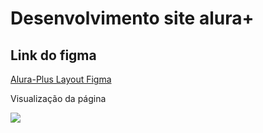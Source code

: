 # Desenvolvimento site alura+

## Link do figma
<a href="https://www.figma.com/file/tFDVyNuKhrT2G03k2dCstW/Alura-Plus---Layout">Alura-Plus Layout Figma</a>

<p>Visualização da página</p>
<img src="https://i.ibb.co/gF4rXK6/alura-plus-bice-one-vercel-app.png">